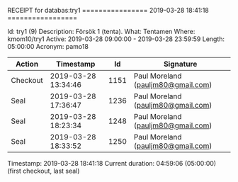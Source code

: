 RECEIPT for databas:try1
================ 2019-03-28 18:41:18 =================

Id:          try1 (9)
Description: Försök 1 (tenta).
What:        Tentamen
Where:       kmom10/try1
Active:      2019-03-28 09:00:00 - 2019-03-28 23:59:59
Length:      05:00:00
Acronym:     pamo18

| Action   | Timestamp           | Id    | Signature |
|----------|---------------------|-------|-----------|
| Checkout | 2019-03-28 13:34:46 |  1151 | Paul Moreland (pauljm80@gmail.com) |
| Seal     | 2019-03-28 17:36:47 |  1236 | Paul Moreland (pauljm80@gmail.com) |
| Seal     | 2019-03-28 18:23:34 |  1248 | Paul Moreland (pauljm80@gmail.com) |
| Seal     | 2019-03-28 18:33:52 |  1250 | Paul Moreland (pauljm80@gmail.com) |

Timestamp:        2019-03-28 18:41:18
Current duration: 04:59:06 (05:00:00) (first checkout, last seal)

